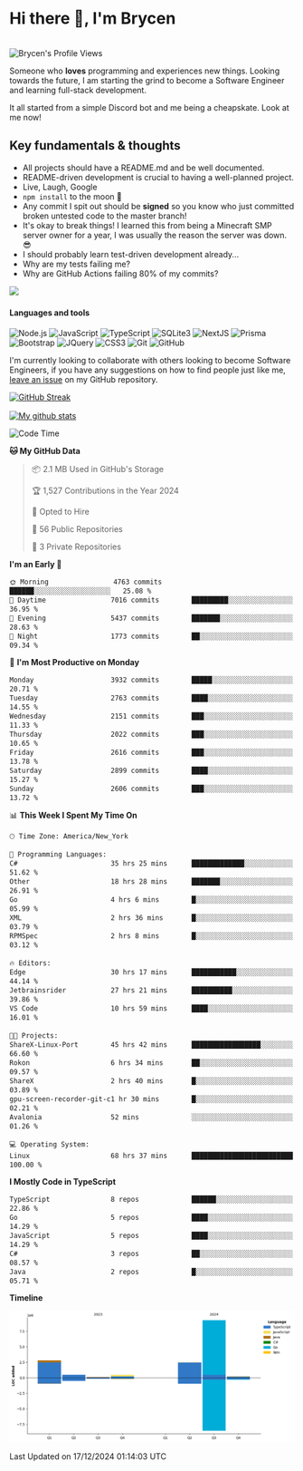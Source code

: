 # Hi there 👋, I'm Brycen

<br>
<img src="https://komarev.com/ghpvc/?username=BrycensRanch" alt="Brycen's Profile Views" />

Someone who **loves** programming and experiences new things. Looking towards the future, I am starting the grind to become a Software Engineer and learning full-stack development.

It all started from a simple Discord bot and me being a cheapskate. Look at me now!

## Key fundamentals & thoughts

- All projects should have a README.md and be well documented.
- README-driven development is crucial to having a well-planned project.
- Live, Laugh, Google
- `npm install` to the moon 🚀
- Any commit I spit out should be **signed** so you know who just committed broken untested code to the master branch!
- It's okay to break things! I learned this from being a Minecraft SMP server owner for a year, I was usually the reason the server was down. 😎
- I should probably learn test-driven development already...
- Why are my tests failing me?
- Why are GitHub Actions failing 80% of my commits? 

<img src="https://res.cloudinary.com/practicaldev/image/fetch/s--OoBLh7-Q--/c_limit%2Cf_auto%2Cfl_progressive%2Cq_auto%2Cw_880/https://cdn-images-1.medium.com/max/1614/1%2A8BlqJ8lNVZzuRjAg1mZ50w.png" height="400"/>

<h4>Languages and tools</h4>
<p>
  <img src="https://img.shields.io/badge/node.js%20-%2343853D.svg?&style=for-the-badge&logo=node.js&logoColor=white" alt="Node.js" />
  <img src="https://img.shields.io/badge/javascript%20-%23323330.svg?&style=for-the-badge&logo=javascript&logoColor=%23F7DF1E" alt="JavaScript" />
  <img src="https://img.shields.io/badge/typescript%20-%23323330.svg?&style=for-the-badge&logo=typescript&logoColor=#3467eb" alt="TypeScript" />
  <img src="https://img.shields.io/badge/sqlite3%20-%23323330.svg?&style=for-the-badge&logo=sqlite&logoColor=#3467eb" alt="SQLite3" />
  <img src="https://img.shields.io/badge/Next.JS%20-%23323330.svg?&style=for-the-badge&logo=next.js&logoColor=#3467eb" alt="NextJS" />
  <img src="https://img.shields.io/badge/Prisma%20-%23323330.svg?&style=for-the-badge&logo=prisma&logoColor=#3467eb" alt="Prisma" />
  <img src="https://img.shields.io/badge/bootstrap%20-%23323330.svg?&style=for-the-badge&logo=bootstrap" alt="Bootstrap" />
  <img src="https://img.shields.io/badge/jquery%20-%23323330.svg?&style=for-the-badge&logo=jquery" alt="JQuery" />
  <img src="https://img.shields.io/badge/css3%20-%23323330.svg?&style=for-the-badge&logo=css3" alt="CSS3" />
  <img src="https://img.shields.io/badge/git%20-%23323330.svg?&style=for-the-badge&logo=git" alt="Git" />
  <img src="https://img.shields.io/badge/github%20-%23323330.svg?&style=for-the-badge&logo=github" alt="GitHub" />
</p>

 I'm currently looking to collaborate with others looking to become Software Engineers, if you have any suggestions on how to find people just like me, [leave an issue](https://github.com/BrycensRanch/BrycensRanch/issues/new) on my GitHub repository.
 
 <p><a href="https://git.io/streak-stats"><img src="https://streak-stats.demolab.com?saas&user=BrycensRanch&amp;theme=dark&amp;hide_border=true&amp;fire=EB5454&amp;ring=0CEB19" alt="GitHub Streak"></a></p>

<a href="https://github.com/anuraghazra/github-readme-stats">
  <img align="center" src="https://github-readme-stats.anuraghazra1.vercel.app/api?username=BrycensRanch&show_icons=true&line_height=27&include_all_commits=true" alt="My github stats" />
</a>

<!--START_SECTION:waka-->
![Code Time](http://img.shields.io/badge/Code%20Time-1%2C355%20hrs%208%20mins-blue)

**🐱 My GitHub Data** 

> 📦 2.1 MB Used in GitHub's Storage 
 > 
> 🏆 1,527 Contributions in the Year 2024
 > 
> 💼 Opted to Hire
 > 
> 📜 56 Public Repositories 
 > 
> 🔑 3 Private Repositories 
 > 
**I'm an Early 🐤** 

```text
🌞 Morning                4763 commits        ██████░░░░░░░░░░░░░░░░░░░   25.08 % 
🌆 Daytime                7016 commits        █████████░░░░░░░░░░░░░░░░   36.95 % 
🌃 Evening                5437 commits        ███████░░░░░░░░░░░░░░░░░░   28.63 % 
🌙 Night                  1773 commits        ██░░░░░░░░░░░░░░░░░░░░░░░   09.34 % 
```
📅 **I'm Most Productive on Monday** 

```text
Monday                   3932 commits        █████░░░░░░░░░░░░░░░░░░░░   20.71 % 
Tuesday                  2763 commits        ████░░░░░░░░░░░░░░░░░░░░░   14.55 % 
Wednesday                2151 commits        ███░░░░░░░░░░░░░░░░░░░░░░   11.33 % 
Thursday                 2022 commits        ███░░░░░░░░░░░░░░░░░░░░░░   10.65 % 
Friday                   2616 commits        ███░░░░░░░░░░░░░░░░░░░░░░   13.78 % 
Saturday                 2899 commits        ████░░░░░░░░░░░░░░░░░░░░░   15.27 % 
Sunday                   2606 commits        ███░░░░░░░░░░░░░░░░░░░░░░   13.72 % 
```


📊 **This Week I Spent My Time On** 

```text
🕑︎ Time Zone: America/New_York

💬 Programming Languages: 
C#                       35 hrs 25 mins      █████████████░░░░░░░░░░░░   51.62 % 
Other                    18 hrs 28 mins      ███████░░░░░░░░░░░░░░░░░░   26.91 % 
Go                       4 hrs 6 mins        █░░░░░░░░░░░░░░░░░░░░░░░░   05.99 % 
XML                      2 hrs 36 mins       █░░░░░░░░░░░░░░░░░░░░░░░░   03.79 % 
RPMSpec                  2 hrs 8 mins        █░░░░░░░░░░░░░░░░░░░░░░░░   03.12 % 

🔥 Editors: 
Edge                     30 hrs 17 mins      ███████████░░░░░░░░░░░░░░   44.14 % 
Jetbrainsrider           27 hrs 21 mins      ██████████░░░░░░░░░░░░░░░   39.86 % 
VS Code                  10 hrs 59 mins      ████░░░░░░░░░░░░░░░░░░░░░   16.01 % 

🐱‍💻 Projects: 
ShareX-Linux-Port        45 hrs 42 mins      █████████████████░░░░░░░░   66.60 % 
Rokon                    6 hrs 34 mins       ██░░░░░░░░░░░░░░░░░░░░░░░   09.57 % 
ShareX                   2 hrs 40 mins       █░░░░░░░░░░░░░░░░░░░░░░░░   03.89 % 
gpu-screen-recorder-git-c1 hr 30 mins        █░░░░░░░░░░░░░░░░░░░░░░░░   02.21 % 
Avalonia                 52 mins             ░░░░░░░░░░░░░░░░░░░░░░░░░   01.26 % 

💻 Operating System: 
Linux                    68 hrs 37 mins      █████████████████████████   100.00 % 
```

**I Mostly Code in TypeScript** 

```text
TypeScript               8 repos             ██████░░░░░░░░░░░░░░░░░░░   22.86 % 
Go                       5 repos             ████░░░░░░░░░░░░░░░░░░░░░   14.29 % 
JavaScript               5 repos             ████░░░░░░░░░░░░░░░░░░░░░   14.29 % 
C#                       3 repos             ██░░░░░░░░░░░░░░░░░░░░░░░   08.57 % 
Java                     2 repos             █░░░░░░░░░░░░░░░░░░░░░░░░   05.71 % 
```



**Timeline**

![Lines of Code chart](https://raw.githubusercontent.com/BrycensRanch/BrycensRanch/main/assets/bar_graph.png)


 Last Updated on 17/12/2024 01:14:03 UTC
<!--END_SECTION:waka-->

<!--
**BrycensRanch/BrycensRanch** is a ✨ _special_ ✨ repository because its `README.md` (this file) appears on your GitHub profile.

Here are some ideas to get you started:

- 🔭 I’m currently working on ...
- 🌱 I’m currently learning ...
- 👯 I’m looking to collaborate on ...
- 🤔 I’m looking for help with ...
- 💬 Ask me about ...
- 📫 How to reach me: ...
- 😄 Pronouns: ...
- ⚡ Fun fact: ...
-->

